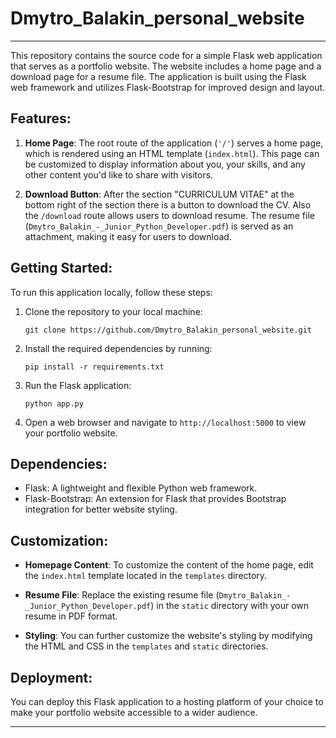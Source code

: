 # Dmytro_Balakin_personal_website

---

This repository contains the source code for a simple Flask web application that serves as a portfolio website. The website includes a home page and a download page for a resume file. The application is built using the Flask web framework and utilizes Flask-Bootstrap for improved design and layout.

## Features:

1. **Home Page**: The root route of the application (`'/'`) serves a home page, which is rendered using an HTML template (`index.html`). This page can be customized to display information about you, your skills, and any other content you'd like to share with visitors.

2. **Download Button**: After the section "CURRICULUM VITAE" at the bottom right of the section there is a button to download the CV. Also the `/download` route allows users to download resume. The resume file (`Dmytro_Balakin_-_Junior_Python_Developer.pdf`) is served as an attachment, making it easy for users to download.

## Getting Started:

To run this application locally, follow these steps:

1. Clone the repository to your local machine:

   ```
   git clone https://github.com/Dmytro_Balakin_personal_website.git
   ```

2. Install the required dependencies by running:

   ```
   pip install -r requirements.txt
   ```

3. Run the Flask application:

   ```
   python app.py
   ```

4. Open a web browser and navigate to `http://localhost:5000` to view your portfolio website.

## Dependencies:

- Flask: A lightweight and flexible Python web framework.
- Flask-Bootstrap: An extension for Flask that provides Bootstrap integration for better website styling.

## Customization:

- **Homepage Content**: To customize the content of the home page, edit the `index.html` template located in the `templates` directory.

- **Resume File**: Replace the existing resume file (`Dmytro_Balakin_-_Junior_Python_Developer.pdf`) in the `static` directory with your own resume in PDF format.

- **Styling**: You can further customize the website's styling by modifying the HTML and CSS in the `templates` and `static` directories.

## Deployment:

You can deploy this Flask application to a hosting platform of your choice to make your portfolio website accessible to a wider audience.

---
